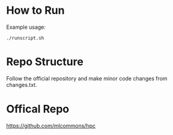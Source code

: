 # How to Run

Example usage:
```
./runscript.sh
```

# Repo Structure
Follow the official repository and make minor code changes from changes.txt.

# Offical Repo

https://github.com/mlcommons/hpc

